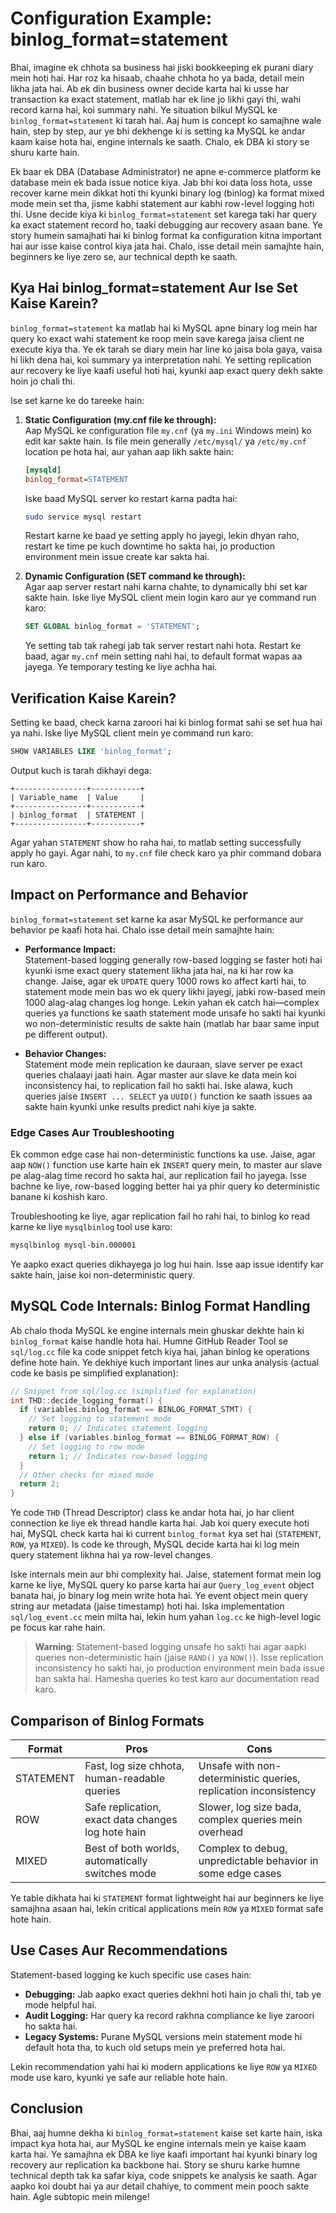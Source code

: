 # Configuration Example: binlog_format=statement

Bhai, imagine ek chhota sa business hai jiski bookkeeping ek purani diary mein hoti hai. Har roz ka hisaab, chaahe chhota ho ya bada, detail mein likha jata hai. Ab ek din business owner decide karta hai ki usse har transaction ka exact statement, matlab har ek line jo likhi gayi thi, wahi record karna hai, koi summary nahi. Ye situation bilkul MySQL ke `binlog_format=statement` ki tarah hai. Aaj hum is concept ko samajhne wale hain, step by step, aur ye bhi dekhenge ki is setting ka MySQL ke andar kaam kaise hota hai, engine internals ke saath. Chalo, ek DBA ki story se shuru karte hain.

Ek baar ek DBA (Database Administrator) ne apne e-commerce platform ke database mein ek bada issue notice kiya. Jab bhi koi data loss hota, usse recover karne mein dikkat hoti thi kyunki binary log (binlog) ka format mixed mode mein set tha, jisme kabhi statement aur kabhi row-level logging hoti thi. Usne decide kiya ki `binlog_format=statement` set karega taki har query ka exact statement record ho, taaki debugging aur recovery asaan bane. Ye story humein samajhati hai ki binlog format ka configuration kitna important hai aur isse kaise control kiya jata hai. Chalo, isse detail mein samajhte hain, beginners ke liye zero se, aur technical depth ke saath.

## Kya Hai binlog_format=statement Aur Ise Set Kaise Karein?

`binlog_format=statement` ka matlab hai ki MySQL apne binary log mein har query ko exact wahi statement ke roop mein save karega jaisa client ne execute kiya tha. Ye ek tarah se diary mein har line ko jaisa bola gaya, vaisa hi likh dena hai, koi summary ya interpretation nahi. Ye setting replication aur recovery ke liye kaafi useful hoti hai, kyunki aap exact query dekh sakte hoin jo chali thi.

Ise set karne ke do tareeke hain:

1. **Static Configuration (my.cnf file ke through):**  
   Aap MySQL ke configuration file `my.cnf` (ya `my.ini` Windows mein) ko edit kar sakte hain. Is file mein generally `/etc/mysql/` ya `/etc/my.cnf` location pe hota hai, aur yahan aap likh sakte hain:
   ```ini
   [mysqld]
   binlog_format=STATEMENT
   ```
   Iske baad MySQL server ko restart karna padta hai:
   ```bash
   sudo service mysql restart
   ```
   Restart karne ke baad ye setting apply ho jayegi, lekin dhyan raho, restart ke time pe kuch downtime ho sakta hai, jo production environment mein issue create kar sakta hai.

2. **Dynamic Configuration (SET command ke through):**  
   Agar aap server restart nahi karna chahte, to dynamically bhi set kar sakte hain. Iske liye MySQL client mein login karo aur ye command run karo:
   ```sql
   SET GLOBAL binlog_format = 'STATEMENT';
   ```
   Ye setting tab tak rahegi jab tak server restart nahi hota. Restart ke baad, agar `my.cnf` mein setting nahi hai, to default format wapas aa jayega. Ye temporary testing ke liye achha hai.

## Verification Kaise Karein?

Setting ke baad, check karna zaroori hai ki binlog format sahi se set hua hai ya nahi. Iske liye MySQL client mein ye command run karo:
```sql
SHOW VARIABLES LIKE 'binlog_format';
```
Output kuch is tarah dikhayi dega:
```
+----------------+-----------+
| Variable_name  | Value     |
+----------------+-----------+
| binlog_format  | STATEMENT |
+----------------+-----------+
```
Agar yahan `STATEMENT` show ho raha hai, to matlab setting successfully apply ho gayi. Agar nahi, to `my.cnf` file check karo ya phir command dobara run karo.

## Impact on Performance and Behavior

`binlog_format=statement` set karne ka asar MySQL ke performance aur behavior pe kaafi hota hai. Chalo isse detail mein samajhte hain:

- **Performance Impact:**  
  Statement-based logging generally row-based logging se faster hoti hai kyunki isme exact query statement likha jata hai, na ki har row ka change. Jaise, agar ek `UPDATE` query 1000 rows ko affect karti hai, to statement mode mein bas wo ek query likhi jayegi, jabki row-based mein 1000 alag-alag changes log honge. Lekin yahan ek catch hai—complex queries ya functions ke saath statement mode unsafe ho sakti hai kyunki wo non-deterministic results de sakte hain (matlab har baar same input pe different output).

- **Behavior Changes:**  
  Statement mode mein replication ke dauraan, slave server pe exact queries chalaayi jaati hain. Agar master aur slave ke data mein koi inconsistency hai, to replication fail ho sakti hai. Iske alawa, kuch queries jaise `INSERT ... SELECT` ya `UUID()` function ke saath issues aa sakte hain kyunki unke results predict nahi kiye ja sakte. 

### Edge Cases Aur Troubleshooting

Ek common edge case hai non-deterministic functions ka use. Jaise, agar aap `NOW()` function use karte hain ek `INSERT` query mein, to master aur slave pe alag-alag time record ho sakta hai, aur replication fail ho jayega. Isse bachne ke liye, row-based logging better hai ya phir query ko deterministic banane ki koshish karo.

Troubleshooting ke liye, agar replication fail ho rahi hai, to binlog ko read karne ke liye `mysqlbinlog` tool use karo:
```bash
mysqlbinlog mysql-bin.000001
```
Ye aapko exact queries dikhayega jo log hui hain. Isse aap issue identify kar sakte hain, jaise koi non-deterministic query.

## MySQL Code Internals: Binlog Format Handling

Ab chalo thoda MySQL ke engine internals mein ghuskar dekhte hain ki `binlog_format` kaise handle hota hai. Humne GitHub Reader Tool se `sql/log.cc` file ka code snippet fetch kiya hai, jahan binlog ke operations define hote hain. Ye dekhiye kuch important lines aur unka analysis (actual code ke basis pe simplified explanation):

```cpp
// Snippet from sql/log.cc (simplified for explanation)
int THD::decide_logging_format() {
  if (variables.binlog_format == BINLOG_FORMAT_STMT) {
    // Set logging to statement mode
    return 0; // Indicates statement logging
  } else if (variables.binlog_format == BINLOG_FORMAT_ROW) {
    // Set logging to row mode
    return 1; // Indicates row-based logging
  }
  // Other checks for mixed mode
  return 2;
}
```

Ye code `THD` (Thread Descriptor) class ke andar hota hai, jo har client connection ke liye ek thread handle karta hai. Jab koi query execute hoti hai, MySQL check karta hai ki current `binlog_format` kya set hai (`STATEMENT`, `ROW`, ya `MIXED`). Is code ke through, MySQL decide karta hai ki log mein query statement likhna hai ya row-level changes. 

Iske internals mein aur bhi complexity hai. Jaise, statement format mein log karne ke liye, MySQL query ko parse karta hai aur `Query_log_event` object banata hai, jo binary log mein write hota hai. Ye event object mein query string aur metadata (jaise timestamp) hoti hai. Iska implementation `sql/log_event.cc` mein milta hai, lekin hum yahan `log.cc` ke high-level logic pe focus kar rahe hain.

> **Warning**: Statement-based logging unsafe ho sakti hai agar aapki queries non-deterministic hain (jaise `RAND()` ya `NOW()`). Isse replication inconsistency ho sakti hai, jo production environment mein bada issue ban sakta hai. Hamesha queries ko test karo aur documentation read karo.

## Comparison of Binlog Formats

| Format         | Pros                                                                 | Cons                                                                 |
|----------------|----------------------------------------------------------------------|----------------------------------------------------------------------|
| STATEMENT      | Fast, log size chhota, human-readable queries                       | Unsafe with non-deterministic queries, replication inconsistency    |
| ROW            | Safe replication, exact data changes log hote hain                  | Slower, log size bada, complex queries mein overhead               |
| MIXED          | Best of both worlds, automatically switches mode                    | Complex to debug, unpredictable behavior in some edge cases         |

Ye table dikhata hai ki `STATEMENT` format lightweight hai aur beginners ke liye samajhna asaan hai, lekin critical applications mein `ROW` ya `MIXED` format safe hote hain.

## Use Cases Aur Recommendations

Statement-based logging ke kuch specific use cases hain:
- **Debugging:** Jab aapko exact queries dekhni hoti hain jo chali thi, tab ye mode helpful hai.
- **Audit Logging:** Har query ka record rakhna compliance ke liye zaroori ho sakta hai.
- **Legacy Systems:** Purane MySQL versions mein statement mode hi default hota tha, to kuch old setups mein ye preferred hota hai.

Lekin recommendation yahi hai ki modern applications ke liye `ROW` ya `MIXED` mode use karo, kyunki ye safe aur reliable hote hain.

## Conclusion

Bhai, aaj humne dekha ki `binlog_format=statement` kaise set karte hain, iska impact kya hota hai, aur MySQL ke engine internals mein ye kaise kaam karta hai. Ye samajhna ek DBA ke liye kaafi important hai kyunki binary log recovery aur replication ka backbone hai. Story se shuru karke humne technical depth tak ka safar kiya, code snippets ke analysis ke saath. Agar aapko koi doubt hai ya aur detail chahiye, to comment mein pooch sakte hain. Agle subtopic mein milenge!